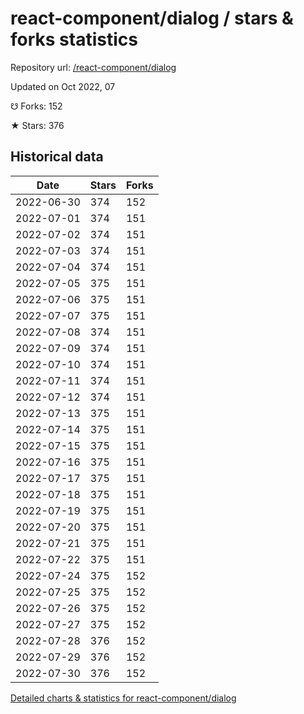 # react-component/dialog / stars & forks statistics

Repository url: [/react-component/dialog](https://github.com/react-component/dialog)

Updated on Oct 2022, 07

☋ Forks: 152

★ Stars: 376

## Historical data
| Date | Stars | Forks |
|------|-------|-------|
| 2022-06-30 | 374 | 152 | 
| 2022-07-01 | 374 | 151 | 
| 2022-07-02 | 374 | 151 | 
| 2022-07-03 | 374 | 151 | 
| 2022-07-04 | 374 | 151 | 
| 2022-07-05 | 375 | 151 | 
| 2022-07-06 | 375 | 151 | 
| 2022-07-07 | 375 | 151 | 
| 2022-07-08 | 374 | 151 | 
| 2022-07-09 | 374 | 151 | 
| 2022-07-10 | 374 | 151 | 
| 2022-07-11 | 374 | 151 | 
| 2022-07-12 | 374 | 151 | 
| 2022-07-13 | 375 | 151 | 
| 2022-07-14 | 375 | 151 | 
| 2022-07-15 | 375 | 151 | 
| 2022-07-16 | 375 | 151 | 
| 2022-07-17 | 375 | 151 | 
| 2022-07-18 | 375 | 151 | 
| 2022-07-19 | 375 | 151 | 
| 2022-07-20 | 375 | 151 | 
| 2022-07-21 | 375 | 151 | 
| 2022-07-22 | 375 | 151 | 
| 2022-07-24 | 375 | 152 | 
| 2022-07-25 | 375 | 152 | 
| 2022-07-26 | 375 | 152 | 
| 2022-07-27 | 375 | 152 | 
| 2022-07-28 | 376 | 152 | 
| 2022-07-29 | 376 | 152 | 
| 2022-07-30 | 376 | 152 | 


[Detailed charts & statistics for react-component/dialog](https://reviewgithub.com/rep/react-component/dialog)
